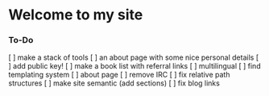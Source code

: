 # Welcome to my site

### To-Do
[ ] make a stack of tools
[ ] an about page with some nice personal details
[ ] add public key!
[ ] make a book list with referral links
[ ] multilingual
[ ] find templating system
[ ] about page
[ ] remove IRC
[ ] fix relative path structures
[ ] make site semantic (add sections)
[ ] fix blog links